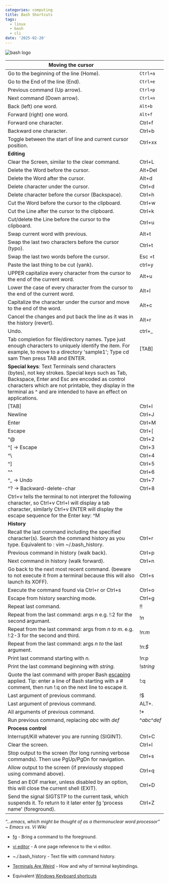 ```yaml
---
categories: computing
title: Bash Shortcuts
tags:
  - linux
  - bash
  - cli
date: '2025-02-20'
---
```

![bash logo](https://miro.medium.com/v2/resize:fit:1400/format:webp/1*v4o2AXLIJaHSZmqYZk26qA.jpeg)

| **Moving the cursor** |  |
| --- | --- |
| Go to the beginning of the line (Home). | `Ctrl+a` |
| Go to the End of the line (End). | `Ctrl+e` |
| Previous command (Up arrow). | `Ctrl+p` |
| Next command (Down arrow). | `Ctrl+n` |
| Back (left) one word. | `Alt+b` |
| Forward (right) one word. | `Alt+f` |
| Forward one character. | Ctrl+f |
| Backward one character. | Ctrl+b |
| Toggle between the start of line and current cursor position. | Ctrl+xx |
| **Editing** |  |
| Clear the Screen, similar to the clear command. | Ctrl+L |
| Delete the Word before the cursor. | Alt+Del |
| Delete the Word after the cursor. | Alt+d |
| Delete character under the cursor. | Ctrl+d |
| Delete character before the cursor (Backspace). | Ctrl+h |
| Cut the Word before the cursor to the clipboard. | Ctrl+w |
| Cut the Line after the cursor to the clipboard. | Ctrl+k |
| Cut/delete the Line before the cursor to the clipboard. | Ctrl+u |
| Swap current word with previous. | Alt+t |
| Swap the last two characters before the cursor (typo). | Ctrl+t |
| Swap the last two words before the cursor. | Esc +t |
| Paste the last thing to be cut (yank). | ctrl+y |
| UPPER capitalize every character from the cursor to the end of the current word. | Alt+u |
| Lower the case of every character from the cursor to the end of the current word. | Alt+l |
| Capitalize the character under the cursor and move to the end of the word. | Alt+c |
| Cancel the changes and put back the line as it was in the history (revert). | Alt+r |
| Undo. | ctrl+\_ |
| Tab completion for file/directory names. Type just enough characters to uniquely identify the item. For example, to move to a directory 'sample1'; Type cd sam Then press TAB and ENTER. | \[TAB\] |
| **Special keys**: Text Terminals send characters (bytes), not key strokes. Special keys such as Tab, Backspace, Enter and Esc are encoded as control characters which are not printable, they display in the terminal as ^ and are intended to have an effect on applications. |  |
| \[TAB\] | Ctrl+I |
| Newline | Ctrl+J |
| Enter | Ctrl+M |
| Escape | Ctrl+\[ |
| ^@ | Ctrl+2 |
| ^\[ → Escape | Ctrl+3 |
| ^\\ | Ctrl+4 |
| ^\] | Ctrl+5 |
| ^^ | Ctrl+6 |
| ^\_ → Undo | Ctrl+7 |
| ^? → Backward-delete-char | Ctrl+8 |
| Ctrl+v tells the terminal to not interpret the following character, so Ctrl+v Ctrl+I will display a tab character, similarly Ctrl+v ENTER will display the escape sequence for the Enter key: ^M |  |
| **History** |  |
| Recall the last command including the specified character(s). Search the command history as you type. Equivalent to : vim ~/.bash\_history. | Ctrl+r |
| Previous command in history (walk back). | Ctrl+p |
| Next command in history (walk forward). | Ctrl+n |
| Go back to the next most recent command. (beware to not execute it from a terminal because this will also launch its XOFF). | Ctrl+s |
| Execute the command found via Ctrl+r or Ctrl+s | Ctrl+o |
| Escape from history searching mode. | Ctrl+g |
| Repeat last command. | !! |
| Repeat from the last command: args _n_ e.g. !:2 for the second argumant. | !_n_ |
| Repeat from the last command: args from _n to m_. e.g. !:2-3 for the second and third. | !_n:m_ |
| Repeat from the last command: args _n to_ the last argument. | !_n:$_ |
| Print last command starting with _n._ | !_n_:p |
| Print the last command beginning with _string_. | !_string_ |
| Quote the last command with proper Bash [escaping](https://ss64.com/bash/syntax-quoting.html) applied. Tip: enter a line of Bash starting with a # comment, then run !:q on the next line to escape it. | !:q |
| Last argument of previous command. | !$ |
| Last argument of previous command. | ALT+. |
| All arguments of previous command. | !\* |
| Run previous command, replacing _abc_ with _def_ | ^_abc_^_def_ |
| **Process control** |  |
| Interrupt/Kill whatever you are running (SIGINT). | Ctrl+C |
| Clear the screen. | Ctrl+l |
| Stop output to the screen (for long running verbose commands). Then use PgUp/PgDn for navigation. | Ctrl+s |
| Allow output to the screen (if previously stopped using command above). | Ctrl+q |
| Send an EOF marker, unless disabled by an option, this will close the current shell (EXIT). | Ctrl+D |
| Send the signal SIGTSTP to the current task, which suspends it. To return to it later enter [fg](https://ss64.com/bash/fg.html) 'process name' (foreground). | Ctrl+Z |

_“...emacs, which might be thought of as a thermonuclear word processor” ~ Emacs vs. Vi Wiki_

*   [fg](https://ss64.com/bash/syntax-jobs.html) - Bring a command to the foreground.
    
*   [vi editor](https://ss64.com/vi.html) - A one page reference to the vi editor.
    
*   ~./.bash\_history - Text file with command history.
    
*   [Terminals Are Weird](https://catern.com/posts/terminal_quirks.html) - How and why of terminal keybindings.
    
*   Equivalent [Windows Keyboard shortcuts](https://ss64.com/nt/syntax-keyboard.html)
